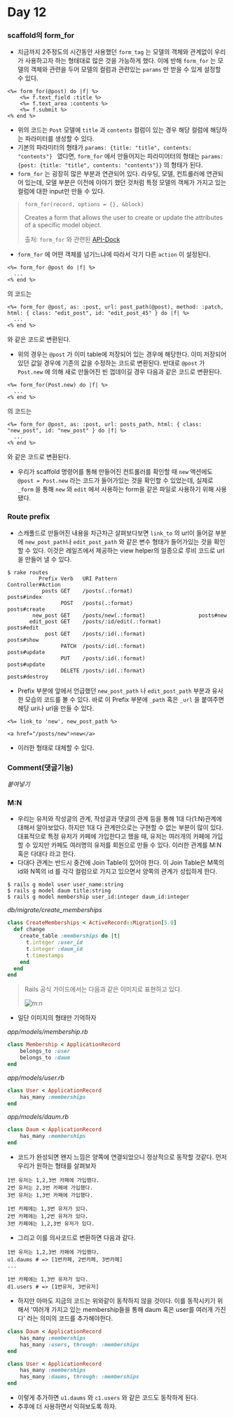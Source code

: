 # Day 12

### scaffold의 form_for

- 지금까지 2주정도의 시간동안 사용했던 `form_tag` 는 모델의 객체와 관계없이 우리가 사용하고자 하는 형태대로 많은 것을 가능하게 했다. 이에 반해 `form_for` 는 모델의 객체와 관련을 두어 모델의 컬럼과 관련있는 `params` 만 받을 수 있게 설정할 수 있다.

```erb
<%= form_for(@post) do |f| %>
	<%= f.text_field :title %>
	<%= f.text_area :contents %>
	<%= f.submit %>
<% end %>
```

- 위의 코드는 `Post` 모델에 `title` 과 `contents` 컬럼이 있는 경우 해당 컬럼에 해당하는 파라미터를 생성할 수 있다.
- 기본의 파라미터의 형태가 `params: {title: "title", contents: "contents"} ` 였다면, `form_for` 에서 만들어지는 파라미어터의 형태는 `params: {post: {title: "title", contents: "contents"}}` 의 형태가 된다.
- `form_for` 는 굉장히 많은 부분과 연관되어 있다. 라우팅, 모델, 컨트롤러에 연관되어 있는데, 모델 부분은 이전에 이야기 했던 것처럼 특정 모델의 객체가 가지고 있는 컬럼에 대한 input만 만들 수 있다.

> ```
> form_for(record, options = {}, &block)
> ```
>
> Creates a form that allows the user to create or update the attributes of a specific model object.
>
> 출처: `form_for` 와 관련된 [API-Dock](https://apidock.com/rails/ActionView/Helpers/FormHelper/form_for)

- `form_for` 에 어떤 객체를 넘기느냐에 따라서 각기 다른 `action` 이 설정된다.

```erb
<%= form_for @post do |f| %>
  ...
<% end %>
```

의 코드는

```erb
<%= form_for @post, as: :post, url: post_path(@post), method: :patch, html: { class: "edit_post", id: "edit_post_45" } do |f| %>
  ...
<% end %>
```

와 같은 코드로 변환된다.

- 위의 경우는 `@post` 가 이미 table에 저장되어 있는 경우에 해당한다. 이미 저장되어 있던 값일 경우에 기존의 값을 수정하는 코드로 변환된다. 반대로 `@post` 가 `Post.new` 에 의해 새로 만들어진 빈 껍데이길 경우 다음과 같은 코드로 변환된다.

```erb
<%= form_for(Post.new) do |f| %>
  ...
<% end %>
```

의 코드는

```erb
<%= form_for @post, as: :post, url: posts_path, html: { class: "new_post", id: "new_post" } do |f| %>
  ...
<% end %>
```

와 같은 코드로 변환된다.

- 우리가 scaffold 명령어를 통해 만들어진 컨트롤러를 확인할 때 `new` 액션에도 `@post = Post.new` 라는 코드가 들어가있는 것을 확인할 수 있었는데, 실제로 `_form` 을 통해 `new` 와  `edit` 에서 사용하는 form을 같은 파일로 사용하기 위해 사용됐다.



### Route prefix

- 스캐폴드로 만들어진 내용을 차근차근 살펴보다보면 `link_to` 의 url이 들어갈 부분에  `new_post_path`나 `edit_post_path` 와 같은 변수 형태가 들어가있는 것을 확인할 수 있다. 이것은 레일즈에서 제공하는 view helper의 일종으로 루비 코드로 url을 만들어 낼 수 있다.

```command
$ rake routes
          Prefix Verb   URI Pattern                          Controller#Action
		   posts GET    /posts(.:format)                     posts#index
                 POST   /posts(.:format)                     posts#create
        new_post GET    /posts/new(.:format)                 posts#new
       edit_post GET    /posts/:id/edit(.:format)            posts#edit
            post GET    /posts/:id(.:format)                 posts#show
                 PATCH  /posts/:id(.:format)                 posts#update
                 PUT    /posts/:id(.:format)                 posts#update
                 DELETE /posts/:id(.:format)                 posts#destroy
```

- Prefix 부분에 앞에서 언급했던 `new_post_path` 나 `edit_post_path` 부분과 유사한 모습의 코드를 볼 수 있다. 바로 이  Prefix 부분에 `_path` 혹은 `_url` 을 붙여주면 해당 uri나 url을 만들 수 있다.

```erb
<%= link_to 'new', new_post_path %>

<a href="/posts/new">new</a>
```

- 이러한 형태로 대체할 수 있다.



### Comment(댓글기능)

*붙여넣기*



### M:N

- 우리는 유저와 작성글의 관계, 작성글과 댓글의 관계 등을 통해 1대 다(1:N)관계에 대해서 알아보았다. 하지만 1대 다 관계만으로는 구현할 수 없는 부분이 많이 있다. 대표적으로 특정 유저가 카페에 가입한다고 했을 때, 유저는 여러개의 카페에 가입할 수 있지만 카페도 여러명의 유저를 회원으로 만들 수 있다. 이러한 관계를 M:N 혹은 다대다 라고 한다.
- 다대다 관계는 반드시 중간에 Join Table이 있어야 한다. 이 Join Table은 M쪽의 id와 N쪽의 id 를 각각 컬럼으로 가지고 있으면서 양쪽의 관계가 성립하게 한다.

```command
$ rails g model user user_name:string
$ rails g model daum title:string
$ rails g model membership user_id:integer daum_id:integer
```

*db/migrate/create_memberships*

```ruby
class CreateMemberships < ActiveRecord::Migration[5.0]
  def change
    create_table :memberships do |t|
      t.integer :user_id
      t.integer :daum_id
      t.timestamps
    end
  end
end
```

> Rails 공식 가이드에서는 다음과 같은 이미지로 표현하고 있다.
>
> ![m:n](http://guides.rubyonrails.org/images/has_many_through.png)

- 일단 이미지의 형태만 기억하자

*app/models/membership.rb*

```ruby
class Membership < ApplicationRecord
    belongs_to :user
    belongs_to :daum
end
```

*app/models/user.rb*

```ruby
class User < ApplicationRecord
    has_many :memberships
end
```

*app/models/daum.rb*

```ruby
class Daum < ApplicationRecord
    has_many :memberships
end
```

- 코드가 완성되면 왠지 느낌은 양쪽에 연결되었으니 정상적으로 동작할 것같다. 먼저 우리가 원하는 형태를 살펴보자

```text
1번 유저는 1,2,3번 카페에 가입했다.
2번 유저는 2,3번 카페에 가입했다.
3번 유저는 1,3번 카페에 가입했다.

1번 카페에는 1,3번 유저가 있다.
2번 카페에는 1,2번 유저가 있다.
3번 카페에는 1,2,3번 유저가 있다.
```

- 그리고 이를 의사코드로 변환하면 다음과 같다.

```text
1번 유저는 1,2,3번 카페에 가입했다.
u1.daums # => [1번카페, 2번카페, 3번카페]
...

1번 카페에는 1,3번 유저가 있다.
d1.users # => [1번유저, 3번유저]
```

- 하지만 아마도 지금의 코드는 위와같이 동작하지 않을 것이다. 이를 동작시키기 위해서 '여러개 가지고 있는 membership들을 통해 daum 혹은 user를 여러개 가진다' 라는 의미의 코드를 추가해야한다.

```ruby
class Daum < ApplicationRecord
    has_many :memberships
    has_many :users, through: :memberships
end
```

```ruby
class User < ApplicationRecord
    has_many :memberships
    has_many :daums, through: :memberships
end
```

- 이렇게 추가하면 `u1.daums` 와 `c1.users` 와 같은 코드도 동작하게 된다.
- 추후에 더 사용하면서 익혀보도록 하자.